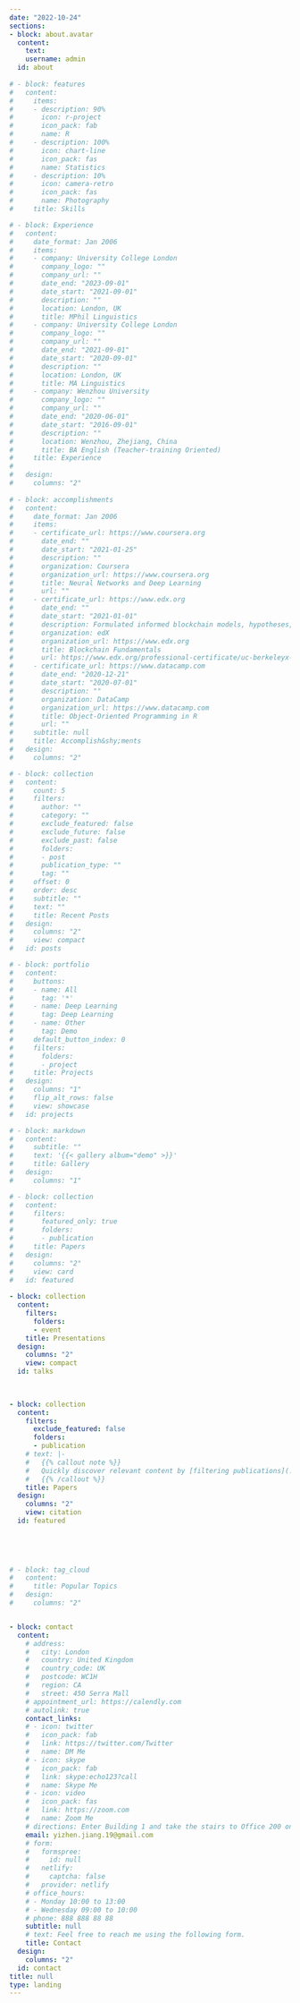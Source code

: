 ```yaml
---
date: "2022-10-24"
sections:
- block: about.avatar
  content:
    text: 
    username: admin
  id: about
  
# - block: features
#   content:
#     items:
#     - description: 90%
#       icon: r-project
#       icon_pack: fab
#       name: R
#     - description: 100%
#       icon: chart-line
#       icon_pack: fas
#       name: Statistics
#     - description: 10%
#       icon: camera-retro
#       icon_pack: fas
#       name: Photography
#     title: Skills

# - block: Experience
#   content:
#     date_format: Jan 2006
#     items:
#     - company: University College London 
#       company_logo: ""
#       company_url: ""
#       date_end: "2023-09-01"
#       date_start: "2021-09-01"
#       description: ""
#       location: London, UK
#       title: MPhil Linguistics
#     - company: University College London
#       company_logo: ""
#       company_url: ""
#       date_end: "2021-09-01"
#       date_start: "2020-09-01"
#       description: ""
#       location: London, UK
#       title: MA Linguistics
#     - company: Wenzhou University
#       company_logo: ""
#       company_url: ""
#       date_end: "2020-06-01"
#       date_start: "2016-09-01"
#       description: ""
#       location: Wenzhou, Zhejiang, China
#       title: BA English (Teacher-training Oriented)
#     title: Experience
#     
#   design:
#     columns: "2"
    
# - block: accomplishments
#   content:
#     date_format: Jan 2006
#     items:
#     - certificate_url: https://www.coursera.org
#       date_end: ""
#       date_start: "2021-01-25"
#       description: ""
#       organization: Coursera
#       organization_url: https://www.coursera.org
#       title: Neural Networks and Deep Learning
#       url: ""
#     - certificate_url: https://www.edx.org
#       date_end: ""
#       date_start: "2021-01-01"
#       description: Formulated informed blockchain models, hypotheses, and use cases.
#       organization: edX
#       organization_url: https://www.edx.org
#       title: Blockchain Fundamentals
#       url: https://www.edx.org/professional-certificate/uc-berkeleyx-blockchain-fundamentals
#     - certificate_url: https://www.datacamp.com
#       date_end: "2020-12-21"
#       date_start: "2020-07-01"
#       description: ""
#       organization: DataCamp
#       organization_url: https://www.datacamp.com
#       title: Object-Oriented Programming in R
#       url: ""
#     subtitle: null
#     title: Accomplish&shy;ments
#   design:
#     columns: "2"

# - block: collection
#   content:
#     count: 5
#     filters:
#       author: ""
#       category: ""
#       exclude_featured: false
#       exclude_future: false
#       exclude_past: false
#       folders:
#       - post
#       publication_type: ""
#       tag: ""
#     offset: 0
#     order: desc
#     subtitle: ""
#     text: ""
#     title: Recent Posts
#   design:
#     columns: "2"
#     view: compact
#   id: posts

# - block: portfolio
#   content:
#     buttons:
#     - name: All
#       tag: '*'
#     - name: Deep Learning
#       tag: Deep Learning
#     - name: Other
#       tag: Demo
#     default_button_index: 0
#     filters:
#       folders:
#       - project
#     title: Projects
#   design:
#     columns: "1"
#     flip_alt_rows: false
#     view: showcase
#   id: projects

# - block: markdown
#   content:
#     subtitle: ""
#     text: '{{< gallery album="demo" >}}'
#     title: Gallery
#   design:
#     columns: "1"

# - block: collection
#   content:
#     filters:
#       featured_only: true
#       folders:
#       - publication
#     title: Papers
#   design:
#     columns: "2"
#     view: card
#   id: featured
  
- block: collection
  content:
    filters:
      folders:
      - event
    title: Presentations
  design:
    columns: "2"
    view: compact
  id: talks

  
  
- block: collection
  content:
    filters:
      exclude_featured: false
      folders:
      - publication
    # text: |-
    #   {{% callout note %}}
    #   Quickly discover relevant content by [filtering publications](./publication/).
    #   {{% /callout %}}
    title: Papers
  design:
    columns: "2"
    view: citation
  id: featured

    

  
  
# - block: tag_cloud
#   content:
#     title: Popular Topics
#   design:
#     columns: "2"


- block: contact
  content:
    # address:
    #   city: London
    #   country: United Kingdom
    #   country_code: UK
    #   postcode: WC1H
    #   region: CA
    #   street: 450 Serra Mall
    # appointment_url: https://calendly.com
    # autolink: true
    contact_links:
    # - icon: twitter
    #   icon_pack: fab
    #   link: https://twitter.com/Twitter
    #   name: DM Me
    # - icon: skype
    #   icon_pack: fab
    #   link: skype:echo123?call
    #   name: Skype Me
    # - icon: video
    #   icon_pack: fas
    #   link: https://zoom.com
    #   name: Zoom Me
    # directions: Enter Building 1 and take the stairs to Office 200 on Floor 2
    email: yizhen.jiang.19@gmail.com
    # form:
    #   formspree:
    #     id: null
    #   netlify:
    #     captcha: false
    #   provider: netlify
    # office_hours:
    # - Monday 10:00 to 13:00
    # - Wednesday 09:00 to 10:00
    # phone: 888 888 88 88
    subtitle: null
    # text: Feel free to reach me using the following form. 
    title: Contact
  design:
    columns: "2"
  id: contact
title: null
type: landing
---
```

